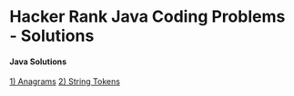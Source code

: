 # Hacker Rank Java Coding Problems - Solutions

#### Java Solutions

[1) Anagrams](https://github.com/veerrajukakarla434/2025-Java-Coding-Solutions-Pilot-Project/blob/main/HackerRank/Strings/P0001-Anagram-Solution.md)
[2) String Tokens](https://github.com/veerrajukakarla434/2025-Java-Coding-Solutions-Pilot-Project/blob/main/HackerRank/Strings/P0002-String-Tokens-Solution.md)

